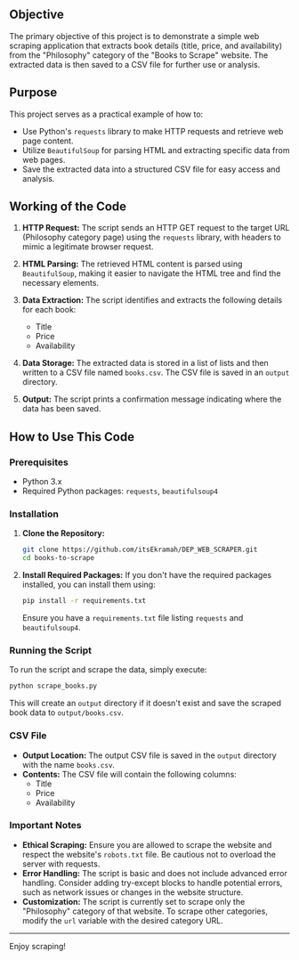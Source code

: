 

## Objective
The primary objective of this project is to demonstrate a simple web scraping application that extracts book details (title, price, and availability) from the "Philosophy" category of the "Books to Scrape" website. The extracted data is then saved to a CSV file for further use or analysis.

## Purpose
This project serves as a practical example of how to:
- Use Python's `requests` library to make HTTP requests and retrieve web page content.
- Utilize `BeautifulSoup` for parsing HTML and extracting specific data from web pages.
- Save the extracted data into a structured CSV file for easy access and analysis.

## Working of the Code
1. **HTTP Request:** The script sends an HTTP GET request to the target URL (Philosophy category page) using the `requests` library, with headers to mimic a legitimate browser request.
  
2. **HTML Parsing:** The retrieved HTML content is parsed using `BeautifulSoup`, making it easier to navigate the HTML tree and find the necessary elements.

3. **Data Extraction:** The script identifies and extracts the following details for each book:
   - Title
   - Price
   - Availability
  
4. **Data Storage:** The extracted data is stored in a list of lists and then written to a CSV file named `books.csv`. The CSV file is saved in an `output` directory.

5. **Output:** The script prints a confirmation message indicating where the data has been saved.

## How to Use This Code

### Prerequisites
- Python 3.x
- Required Python packages: `requests`, `beautifulsoup4`

### Installation
1. **Clone the Repository:**
   ```bash
   git clone https://github.com/itsEkramah/DEP_WEB_SCRAPER.git
   cd books-to-scrape
   ```

2. **Install Required Packages:**
   If you don't have the required packages installed, you can install them using:
   ```bash
   pip install -r requirements.txt
   ```
   Ensure you have a `requirements.txt` file listing `requests` and `beautifulsoup4`.

### Running the Script
To run the script and scrape the data, simply execute:
```bash
python scrape_books.py
```
This will create an `output` directory if it doesn't exist and save the scraped book data to `output/books.csv`.

### CSV File
- **Output Location:** The output CSV file is saved in the `output` directory with the name `books.csv`.
- **Contents:** The CSV file will contain the following columns:
  - Title
  - Price
  - Availability

### Important Notes
- **Ethical Scraping:** Ensure you are allowed to scrape the website and respect the website's `robots.txt` file. Be cautious not to overload the server with requests.
- **Error Handling:** The script is basic and does not include advanced error handling. Consider adding try-except blocks to handle potential errors, such as network issues or changes in the website structure.
- **Customization:** The script is currently set to scrape only the "Philosophy" category of that website. To scrape other categories, modify the `url` variable with the desired category URL.

---

Enjoy scraping!
